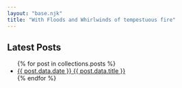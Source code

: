 ```yaml
---
layout: "base.njk"
title: "With Floods and Whirlwinds of tempestuous fire"
---
```


## Latest Posts

<ul>
{% for post in collections.posts %}
  <li><a href="{{ post.url }}">{{ post.data.date }} {{ post.data.title }}</a></li>
{% endfor %}
</ul>

